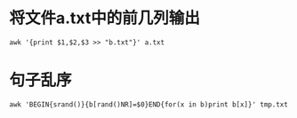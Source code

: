 # 将文件a.txt中的前几列输出
```
awk '{print $1,$2,$3 >> "b.txt"}' a.txt
```

# 句子乱序
```
awk 'BEGIN{srand()}{b[rand()NR]=$0}END{for(x in b)print b[x]}' tmp.txt
```
